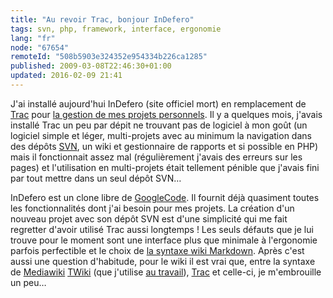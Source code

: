 ```yaml
---
title: "Au revoir Trac, bonjour InDefero"
tags: svn, php, framework, interface, ergonomie
lang: "fr"
node: "67654"
remoteId: "508b5903e324352e954334b226ca1285"
published: 2009-03-08T22:46:30+01:00
updated: 2016-02-09 21:41
---
```


J'ai installé aujourd'hui InDefero (site officiel mort) en
remplacement de [Trac](http://trac.edgewall.org/) pour [la gestion de mes
projets personnels](http://projects.pwet.fr/). Il y a quelques mois, j'avais
installé Trac un peu par dépit ne trouvant pas de logiciel à mon goût (un
logiciel simple et léger, multi-projets avec au minimum la navigation dans des
dépôts [SVN](http://subversion.tigris.org/), un wiki et gestionnaire de rapports
et si possible en PHP) mais il fonctionnait assez mal (régulièrement j'avais des
erreurs sur les pages) et l'utilisation en multi-projets était tellement pénible
que j'avais fini par tout mettre dans un seul dépôt SVN…


InDefero est un clone libre de [GoogleCode](http://code.google.com/intl/fr/).
Il fournit déjà
quasiment toutes les fonctionnalités dont j'ai besoin pour mes projets. La
création d'un nouveau projet avec son dépôt SVN est d'une simplicité qui me fait
regretter d'avoir utilisé Trac aussi longtemps&nbsp;! Les seuls défauts que je lui
trouve pour le moment sont une interface plus que minimale à l'ergonomie parfois
perfectible et le choix de [la syntaxe wiki
Markdown](http://daringfireball.net/projects/markdown/syntax). Après c'est aussi
une question d'habitude, pour le wiki il est vrai que, entre la syntaxe de
[Mediawiki](https://meta.wikimedia.org/wiki/File:Cheatsheet-fr.pdf)
[TWiki](http://twiki.org/cgi-bin/view/TWiki/WikiSyntax) (que j'utilise [au
travail](/page/cv)), [Trac](http://trac.edgewall.org/wiki/WikiFormatting) et
celle-ci, je m'embrouille un peu…
